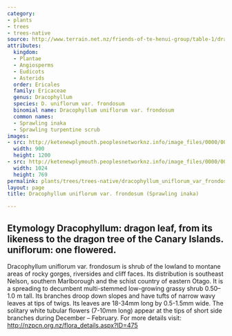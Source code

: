 ```yaml
---
category:
- plants
- trees
- trees-native
source: http://www.terrain.net.nz/friends-of-te-henui-group/table-1/dracophyllum-uniflorum-var-frondosum-sprawling-inaka.html
attributes:
  kingdom:
  - Plantae
  - Angiosperms
  - Eudicots
  - Asterids
  order: Ericales
  family: Ericaceae
  genus: Dracophyllum
  species: D. uniflorum var. frondosum
  binomial name: Dracophyllum uniflorum var. frondosum
  common names:
  - Sprawling inaka
  - Sprawling turpentine scrub
images:
- src: http://ketenewplymouth.peoplesnetworknz.info/image_files/0000/0011/0573/Dracophyllum_uniflorum_var._frondosum._frondosum.JPG
  width: 900
  height: 1200
- src: http://ketenewplymouth.peoplesnetworknz.info/image_files/0000/0007/5699/Dracophyllum_uniflorum_var_frondosum.JPG
  width: 1024
  height: 769
permalink: plants/trees/trees-native/dracophyllum_uniflorum_var_frondosum.html
layout: page
title: Dracophyllum uniflorum var. frondosum (Sprawling inaka)

---
```

## Etymology  **Dracophyllum:** dragon leaf, from its likeness to the dragon tree of the Canary Islands.  **uniflorum:** one flowered.

Dracophyllum uniflorum var. frondosum is shrub of the lowland to montane areas of rocky gorges, riversides and cliff faces. Its distribution is southeast Nelson, southern Marlborough and the schist country of eastern Otago.
It is a spreading to decumbent multi-stemmed low-growing grassy shrub 0.50–1.0 m tall. Its branches droop down slopes and have tufts of narrow wavy leaves at tips of twigs. Its leaves are 18-34mm long by 0.5-1.5mm wide. The solitary white tubular flowers (7-10mm long) appear at the tips of short side branches during December – February.
For more details visit: <a href="http://nzpcn.org.nz/flora_details.aspx?ID=475%20" target="_blank">http://nzpcn.org.nz/flora_details.aspx?ID=475 </a> 
